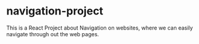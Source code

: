 # navigation-project
This is a React Project about Navigation on websites, where we can easily navigate through out the web pages.
